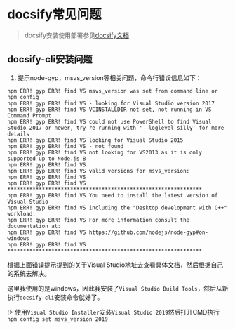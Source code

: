 # docsify常见问题

> docsify安装使用部署参见[docsify文档](https://docsify.js.org/#/zh-cn/)

## docsify-cli安装问题

1. 提示node-gyp，msvs_version等相关问题，命令行错误信息如下：

```
npm ERR! gyp ERR! find VS msvs_version was set from command line or npm config
npm ERR! gyp ERR! find VS - looking for Visual Studio version 2017
npm ERR! gyp ERR! find VS VCINSTALLDIR not set, not running in VS Command Prompt
npm ERR! gyp ERR! find VS could not use PowerShell to find Visual Studio 2017 or newer, try re-running with '--loglevel silly' for more details
npm ERR! gyp ERR! find VS looking for Visual Studio 2015
npm ERR! gyp ERR! find VS - not found
npm ERR! gyp ERR! find VS not looking for VS2013 as it is only supported up to Node.js 8
npm ERR! gyp ERR! find VS
npm ERR! gyp ERR! find VS valid versions for msvs_version:
npm ERR! gyp ERR! find VS
npm ERR! gyp ERR! find VS **************************************************************
npm ERR! gyp ERR! find VS You need to install the latest version of Visual Studio
npm ERR! gyp ERR! find VS including the "Desktop development with C++" workload.
npm ERR! gyp ERR! find VS For more information consult the documentation at:
npm ERR! gyp ERR! find VS https://github.com/nodejs/node-gyp#on-windows
npm ERR! gyp ERR! find VS **************************************************************
```

根据上面错误提示提到的关于Visual Studio地址去查看具体[文档](https://github.com/nodejs/node-gyp#on-windows)，然后根据自己的系统去解决。

这里我使用的是windows，因此我安装了`Visual Studio Build Tools`，然后从新执行`docsify-cli`安装命令就好了。

!> 使用`Visual Studio Installer`安装`Visual Studio 2019`然后打开CMD执行`npm config set msvs_version 2019`